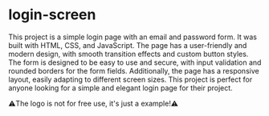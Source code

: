 # login-screen
This project is a simple login page with an email and password form. It was built with HTML, CSS, and JavaScript. The page has a user-friendly and modern design, with smooth transition effects and custom button styles. The form is designed to be easy to use and secure, with input validation and rounded borders for the form fields. Additionally, the page has a responsive layout, easily adapting to different screen sizes. This project is perfect for anyone looking for a simple and elegant login page for their project.

⚠️The logo is not for free use, it's just a example!⚠️
